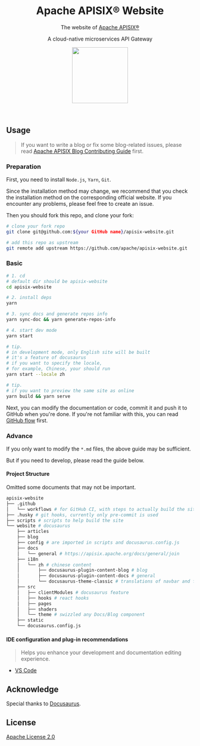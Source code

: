 <br>

<h1 style="position: relative" align="center">Apache APISIX® Website</h1>

<div align="center">
The website of <a href="https://github.com/apache/apisix/">Apache APISIX®</a>

A cloud-native microservices API Gateway

<a href="https://apisix.apache.org/docs/general/join"><img  width="150" src="./website/static/img/join-slack.png"></a>
</div>

<br>

## Usage

> If you want to write a blog or fix some blog-related issues, please read [Apache APISIX Blog Contributing Guide](http://apisix.apache.org/docs/general/blog) first.

### Preparation

First, you need to install `Node.js`, `Yarn`, `Git`.

Since the installation method may change, we recommend that you check the installation method on the corresponding official website. If you encounter any problems, please feel free to create an issue.

Then you should fork this repo, and clone your fork:

```bash
# clone your fork repo
git clone git@github.com:${your GitHub name}/apisix-website.git

# add this repo as upstream
git remote add upstream https://github.com/apache/apisix-website.git
```

### Basic

```sh
# 1. cd
# default dir should be apisix-website
cd apisix-website

# 2. install deps
yarn

# 3. sync docs and generate repos info
yarn sync-doc && yarn generate-repos-info

# 4. start dev mode
yarn start

# tip.
# in development mode, only English site will be built
# it's a feature of docusaurus
# if you want to specify the locale,
# for example, Chinese, your should run
yarn start --locale zh

# tip.
# if you want to preview the same site as online
yarn build && yarn serve
```

Next, you can modify the documentation or code, commit it and push it to GitHub when you're done. If you're not familiar with this, you can read [GitHub flow](https://docs.github.com/en/get-started/quickstart/github-flow) first.

### Advance

If you only want to modify the `*.md` files, the above guide may be sufficient.

But if you need to develop, please read the guide below.

#### Project Structure

Omitted some documents that may not be important.

```bash
apisix-website
├── .github
│   └── workflows # for GitHub CI, with steps to actually build the site
├── .husky # git hooks, currently only pre-commit is used
├── scripts # scripts to help build the site
└── website # docusaurus
    ├── articles
    ├── blog
    ├── config # are imported in scripts and docusaurus.config.js
    ├── docs
    │   └── general # https://apisix.apache.org/docs/general/join
    ├── i18n
    │   └── zh # chinese content
    │       ├── docusaurus-plugin-content-blog # blog
    │       ├── docusaurus-plugin-content-docs # general
    │       └── docusaurus-theme-classic # translations of navbar and footer
    ├── src
    │   ├── clientModules # docusaurus feature
    │   ├── hooks # react hooks
    │   ├── pages
    │   ├── shaders
    │   └── theme # swizzled any Docs/Blog component
    ├── static
    └── docusaurus.config.js
```

#### IDE configuration and plug-in recommendations

> Helps you enhance your development and documentation editing experience.

- [VS Code](./website/docs/ide-config.md#vscode)

## Acknowledge

Special thanks to [Docusaurus](https://docusaurus.io/).

## License

[Apache License 2.0](./LICENSE)
